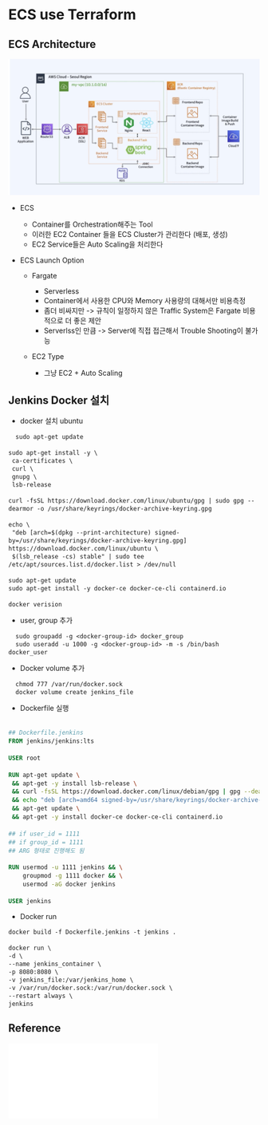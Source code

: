 # ECS use Terraform

## ECS Architecture

![archi](./public/archi.png)

- ECS

  - Container를 Orchestration해주는 Tool
  - 이러한 EC2 Container 들을 ECS Cluster가 관리한다 (배포, 생성)
  - EC2 Service들은 Auto Scaling을 처리한다

- ECS Launch Option

  - Fargate

    - Serverless
    - Container에서 사용한 CPU와 Memory 사용량의 대해서만 비용측정
    - 좀더 비싸지만 -> 규칙이 일정하지 않은 Traffic System은 Fargate 비용적으로 더 좋은 제안
    - Serverlss인 만큼 -> Server에 직접 접근해서 Trouble Shooting이 불가능

  - EC2 Type
    - 그냥 EC2 + Auto Scaling

## Jenkins Docker 설치

- docker 설치 ubuntu

```
  sudo apt-get update

sudo apt-get install -y \
 ca-certificates \
 curl \
 gnupg \
 lsb-release

curl -fsSL https://download.docker.com/linux/ubuntu/gpg | sudo gpg --dearmor -o /usr/share/keyrings/docker-archive-keyring.gpg

echo \
 "deb [arch=$(dpkg --print-architecture) signed-by=/usr/share/keyrings/docker-archive-keyring.gpg] https://download.docker.com/linux/ubuntu \
 $(lsb_release -cs) stable" | sudo tee /etc/apt/sources.list.d/docker.list > /dev/null

sudo apt-get update
sudo apt-get install -y docker-ce docker-ce-cli containerd.io

docker verision
```

- user, group 추가

```
  sudo groupadd -g <docker-group-id> docker_group
  sudo useradd -u 1000 -g <docker-group-id> -m -s /bin/bash docker_user
```

- Docker volume 추가

```
  chmod 777 /var/run/docker.sock
  docker volume create jenkins_file
```

- Dockerfile 실행

```Dockerfile

## Dockerfile.jenkins
FROM jenkins/jenkins:lts

USER root

RUN apt-get update \
 && apt-get -y install lsb-release \
 && curl -fsSL https://download.docker.com/linux/debian/gpg | gpg --dearmor -o /usr/share/keyrings/docker-archive-keyring.gpg \
 && echo "deb [arch=amd64 signed-by=/usr/share/keyrings/docker-archive-keyring.gpg] https://download.docker.com/linux/debian $(lsb_release -cs) stable" | tee /etc/apt/sources.list.d/docker.list > /dev/null \
 && apt-get update \
 && apt-get -y install docker-ce docker-ce-cli containerd.io

## if user_id = 1111
## if group_id = 1111
## ARG 형태로 진행해도 됨

RUN usermod -u 1111 jenkins && \
    groupmod -g 1111 docker && \
    usermod -aG docker jenkins

USER jenkins
```

- Docker run

```
docker build -f Dockerfile.jenkins -t jenkins .

docker run \
-d \
--name jenkins_container \
-p 8080:8080 \
-v jenkins_file:/var/jenkins_home \
-v /var/run/docker.sock:/var/run/docker.sock \
--restart always \
jenkins
```

## Reference

![Jenkins_branch](./server/README.md)
